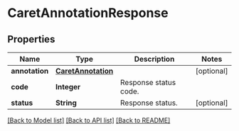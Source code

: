 
# CaretAnnotationResponse


## Properties
Name | Type | Description | Notes
------------ | ------------- | ------------- | -------------
**annotation** | [**CaretAnnotation**](CaretAnnotation.md) |  | [optional]
**code** | **Integer** | Response status code. | 
**status** | **String** | Response status. | [optional]


[[Back to Model list]](../../README.md#documentation-for-models) [[Back to API list]](../../README.md#documentation-for-api-endpoints) [[Back to README]](../../README.md)


